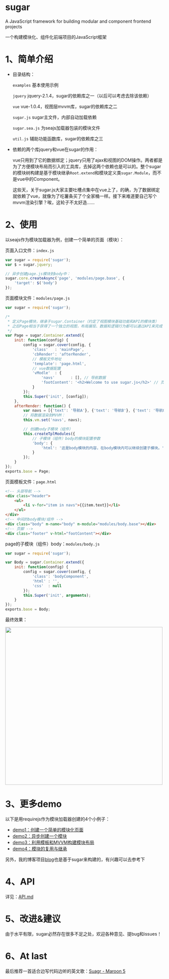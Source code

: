 # sugar
A JavaScript framework for building modular and component frontend projects

一个构建模块化、组件化前端项目的JavaScript框架


# 1、简单介绍
* 目录结构：

	`examples` 基本使用示例

	`jquery` jquery-2.1.4，sugar的依赖库之一（以后可以考虑去除该依赖）

	`vue` vue-1.0.4，视图层mvvm库，sugar的依赖库之二

	`sugar.js` sugar主文件，内部自动加载依赖

	`sugar.sea.js` 为seajs加载器包装的模块文件

	`util.js` 辅助功能函数库，sugar的依赖库之三

* 依赖的两个库jquery和vue在sugar的作用：

	vue只用到了它的数据绑定；jquery只用了ajax和视图的DOM操作。两者都是为了方便模块布局而引入的工具库，去掉这两个依赖也是可以的。整个sugar的模块树构建是基于模块继承`Root.extend`和模块定义类`sugar.Module`，而不是vue中的Component。

	这些天，关于sugar.js大家主要吐槽点集中在vue上了，的确，为了数据绑定就依赖了vue，就像为了吃薯条买了个全家桶一样。接下来难道要自己写个mvvm渲染引擎？唉，这轮子不太好造……


# 2、使用
以seajs作为模块加载器为例，创建一个简单的页面（模块）：

页面入口文件：`index.js`

```javascript
var sugar = require('sugar');
var $ = sugar.jquery;

// 异步创建page.js模块到body中：
sugar.core.createAsync('page', 'modules/page.base', {
	'target': $('body')
});
```

页面模块文件：`modules/page.js`

```javascript
var sugar = require('sugar');

/*
 * 定义Page模块，继承于sugar.Container（约定了视图模块基础功能和API的模块类）
 * 之后Page相当于获得了一个独立的视图，布局展现、数据和逻辑行为都可以通过API来完成
 */
var Page = sugar.Container.extend({
	init: function(config) {
		config = sugar.cover(config, {
			'class'   : 'mainPage',
			'cbRender': 'afterRender',
			// 模板文件地址
			'template': 'page.html',
			// vue数据配置
			'vModle'  : {
				'navs'       : [], // 导航数据
				'footContent': '<h2>Welcome to use sugar.js</h2>' // 页脚内容
			}
		});
		this.Super('init', [config]);
	},
	afterRender: function() {
		var navs = [{'text': '导航A'}, {'text': '导航B'}, {'text': '导航C'}];
		// 将数据渲染到MVVM：
		this.vm.set('navs', navs);

		// 创建body子模块（组件）
		this.createTplModules({
			// 子模块（组件）body的模块配置参数
			'body': {
				'html': '这是body模块的内容，在body模块内可以继续创建子模块。'
			}
		});
	}
});
exports.base = Page;
```

页面模板文件：`page.html`

```html
<!-- 头部导航 -->
<div class="header">
	<ul>
		<li v-for="item in navs">{{item.text}}</li>
	</ul>
</div>
<!-- 中间的body模块/组件 -->
<div class="body" m-name="body" m-module="modules/body.base"></div>
<!-- 页脚 -->
<div class="footer" v-html="footContent"></div>
```

page的子模块（组件）body：`modules/body.js`

```javascript
var sugar = require('sugar');

var Body = sugar.Container.extend({
	init: function(config) {
		config = sugar.cover(config, {
			'class': 'bodyComponent',
			'html' : '',
			'css'  : null
		});
		this.Super('init', arguments);
	}
});
exports.base = Body;
```
最终效果：

<img src="http://7xodrz.com1.z0.glb.clouddn.com/tbc_sugar_example" width="500">


# 3、更多demo
以下是用requirejs作为模块加载器创建的4个小例子：
* <a href="http://www.tangbc.com/blog/sugar/examples/demo1" target="_blank">demo1：创建一个简单的模块化页面</a>
* <a href="http://www.tangbc.com/blog/sugar/examples/demo2" target="_blank">demo2：异步创建一个模块</a>
* <a href="http://www.tangbc.com/blog/sugar/examples/demo3" target="_blank">demo3：利用模板和MVVM构建模块布局</a>
* <a href="http://www.tangbc.com/blog/sugar/examples/demo4" target="_blank">demo4：模块的复用与继承</a>

另外，我的博客项目<a href="https://github.com/tangbc/blog" target="_blank">blog</a>也是基于sugar来构建的，有兴趣可以去参考下


# 4、API
详见：<a href="https://github.com/tangbc/sugar/blob/master/API.md" target="_blank">API.md</a>


# 5、改进&建议
由于水平有限，sugar必然存在很多不足之处，欢迎各种意见、提bug和issues！


# 6、At last
最后推荐一首适合边写代码边听的英文歌：<a href="http://music.163.com/#/song?id=29019227" target="_blank">Suagr - Maroon 5</a>